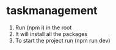 # taskmanagement

1. Run (npm i) in the root
2. It will install all the packages
3. To start the project run (npm run dev) 
